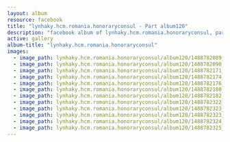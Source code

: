 ```yaml
---
layout: album
resource: facebook
title: "lynhaky.hcm.romania.honoraryconsul - Part album120"
description: "facebook album of lynhaky.hcm.romania.honoraryconsul, part album120."
active: gallery
album-title: "lynhaky.hcm.romania.honoraryconsul"
images:
  - image_path: lynhaky.hcm.romania.honoraryconsul/album120/1488782089_khoa4746.jpg
  - image_path: lynhaky.hcm.romania.honoraryconsul/album120/1488782090_khoa4754.jpg
  - image_path: lynhaky.hcm.romania.honoraryconsul/album120/1488782171_mrat0370.jpg
  - image_path: lynhaky.hcm.romania.honoraryconsul/album120/1488782174_mrat0386.jpg
  - image_path: lynhaky.hcm.romania.honoraryconsul/album120/1488782176_mrat0398.jpg
  - image_path: lynhaky.hcm.romania.honoraryconsul/album120/1488782180_mrat0404.jpg
  - image_path: lynhaky.hcm.romania.honoraryconsul/album120/1488782182_mrat0407.jpg
  - image_path: lynhaky.hcm.romania.honoraryconsul/album120/1488782322_mrat0435.jpg
  - image_path: lynhaky.hcm.romania.honoraryconsul/album120/1488782323_mrat0437.jpg
  - image_path: lynhaky.hcm.romania.honoraryconsul/album120/1488782323_mrat0438.jpg
  - image_path: lynhaky.hcm.romania.honoraryconsul/album120/1488782324_mrat0497.jpg
  - image_path: lynhaky.hcm.romania.honoraryconsul/album120/1488782325_mrat0503.jpg
---
```

